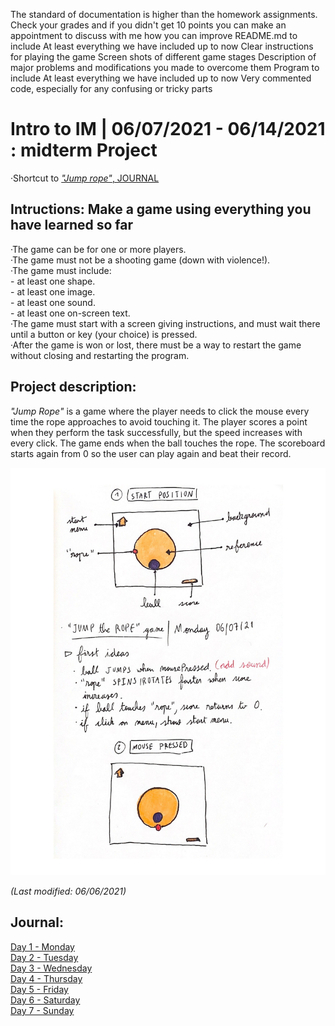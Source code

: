 

The standard of documentation is higher than the homework assignments. Check your grades and if you didn't get 10 points you can make an appointment to discuss with me how you can improve
README.md to include
At least everything we have included up to now
Clear instructions for playing the game
Screen shots of different game stages
Description of major problems and modifications you made to overcome them
Program to include
At least everything we have included up to now
Very commented code, especially for any confusing or tricky parts


# Intro to IM | 06/07/2021 - 06/14/2021  : midterm Project
 
·Shortcut to [_"Jump rope"_, JOURNAL](journal.md)

## Intructions: Make a game using everything you have learned so far

  ·The game can be for one or more players.  
  ·The game must not be a shooting game (down with violence!).  
  ·The game must include:  
     - at least one shape.  
     - at least one image.  
     - at least one sound.  
     - at least one on-screen text.  
  ·The game must start with a screen giving instructions, and must wait there until a button or key (your choice) is pressed.  
  ·After the game is won or lost, there must be a way to restart the game without closing and restarting the program.  

## Project description:

_"Jump Rope"_ is a game where the player needs to click the mouse every time the rope approaches to avoid touching it. The player scores a point when they perform the task successfully, but the speed increases with every click. The game ends when the ball touches the rope. The scoreboard starts again from 0 so the user can play again and beat their record.

<img src="concept.jpg" width="800" />

_(Last modified: 06/06/2021)_

## Journal:

[Day 1 - Monday](day1/Monday07.md)  
[Day 2 - Tuesday](day2/Tuesday08.md)  
[Day 3 - Wednesday](day3/Wednesday09.md)  
[Day 4 - Thursday](day4/Thursday10.md)   
[Day 5 - Friday](day5/Friday11.md)  
[Day 6 - Saturday](day6/Saturday12.md)  
[Day 7 - Sunday](day7/Sunday13.md)  
